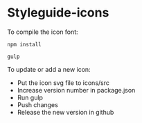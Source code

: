 # Styleguide-icons

To compile the icon font:

```
npm install
```
```
gulp
```

To update or add a new icon:
 
 - Put the icon svg file to icons/src
 - Increase version number in package.json
 - Run gulp
 - Push changes
 - Release the new version in github
